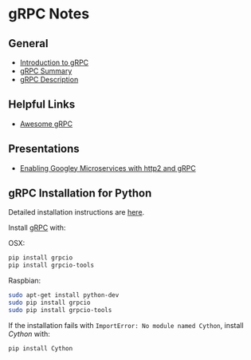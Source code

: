 # gRPC Notes

## General
* [Introduction to gRPC](http://www.baeldung.com/grpc-introduction)
* [gRPC Summary](https://devopedia.org/grpc)
* [gRPC Description](http://dist-prog-book.com/chapter/1/gRPC.html)

## Helpful Links
* [Awesome gRPC](https://github.com/grpc-ecosystem/awesome-grpc#other-dart)

## Presentations
* [Enabling Googley Microservices with http2 and gRPC](https://www.slideshare.net/borisovalex/enabling-googley-microservices-with-http2-and-grpc)

## gRPC Installation for Python

Detailed installation instructions are [here](http://www.grpc.io/docs/quickstart/python.html).

Install [gRPC](http://www.grpc.io/docs/guides/) with:

OSX:
```bash
pip install grpcio
pip install grpcio-tools 
```

Raspbian:
```bash
sudo apt-get install python-dev
sudo pip install grpcio
sudo pip install grpcio-tools 
```

If the installation fails with `ImportError: No module named Cython`, install *Cython* with:
```bash
pip install Cython
```
